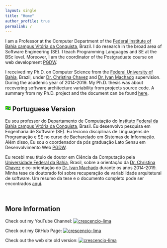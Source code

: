 ```yaml
---
layout: single
title: "Home"
author_profile: true
permalink: /
---
```

<!-- <img src="/images/us_flag.png" alt="English version" style="height: 18px; width:18px;"/> English Version -->

I am a Professor at the Computer Department of the [Federal Institute of Bahia campus Vitória da Conquista](http://portal.ifba.edu.br/conquista), Brazil. I do research in the broad area of Software Engineering (SE). I teach Programming Languages and SE at the BSc level. Moreover, I am the coordinator of the Postgraduate course on web development [PGDW](http://portal.ifba.edu.br/conquista/pos).

I received my Ph.D. on Computer Science from the [Federal University of Bahia](http://pgcomp.dcc.ufba.br/), Brazil, under [Dr. Christina Chavez](https://pgcomp.ufba.br/christina-von-flach-garcia-chavez) and [Dr. Ivan Machado](http://ivanmachado.com.br/) supervision. During the academic year of 2014-2019. My Ph.D. thesis was about recovering software architecture variability from projects source code. A summary from my Ph.D. project and the document can be found [here](https://repositorio.ufba.br/handle/ri/32467).


## <img src="/images/br_flag.png" alt="Portuguese version" style="height: 18px; width:18px;"/> Portuguese Version 

Eu sou professor do Departamento de Computação do 
[Instituto Federal da Bahia campus Vitória da Conquista](http://portal.ifba.edu.br/conquista), Brasil. Eu desenvolvo pesquisa em Engenharia de Software (SE). Eu leciono disciplinas de Linguagens de Programação e SE no curso de Bacharelado em Sistemas de Informação. Além disso, Eu sou o coordenador da pós graduação Lato Sensu em Desenvolvimento Web [PGDW](http://portal.ifba.edu.br/conquista/pos).

Eu recebi meu título de doutor em Ciência da Computação pela [Universidade Federal da Bahia](http://pgcomp.dcc.ufba.br/), Brasil, sobre a orientação da [Dr. Christina Chavez](https://pgcomp.ufba.br/christina-von-flach-garcia-chavez) e co-orientação do [Dr. Ivan Machado](http://ivanmachado.com.br/) durante os anos 2014-2019. Minha tese de doutorado foi sobre recuperação de variabilidade arquitetural de software. Um resumo da tese e o documento completo pode ser encontrados [aqui](https://repositorio.ufba.br/handle/ri/32467).


<br/>

## More Information

Check out my YouTube Channel:
[![crescencio-lima](https://img.shields.io/badge/crescencio--lima-channel-green?colorA=ef5350&colorB=d32f2f&style=for-the-badge)](https://www.youtube.com/c/CrescencioLima/)

Check out my GitHub Page:
[![crescencio-lima](https://img.shields.io/badge/crescencio--lima-github-black?colorA=808080&colorB=000000&style=for-the-badge)](https://www.github.com/crescenciolima)

Check out the web site old version: 
[![crescencio-lima](https://img.shields.io/badge/crescencio--lima-website-green?colorA=61c265&colorB=4CAF50&style=for-the-badge)](http://crescencio-lima.herokuapp.com)